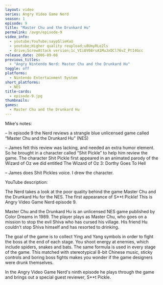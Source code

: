 ```yaml
---
layout: video
series: Angry Video Game Nerd
season: 1
episode: 9
title: "Master Chu and the Drunkard Hu"
permalink: /avgn/episode-9
video_info:
  - youtube;YouTube;sayp5lieKuU
  - youtube;Higher quality reupload;u8UmyRLe2ls
  - drive;ScrewAttack version;1c_VIi8V08rsA1MuJxDCl76vZ_PtI4Gcc
release_date: 2006-09-08
previous_titles:
  - "Angry Nintendo Nerd: Master Chu and the Drunkard Hu"
toggle: off
platforms:
  - Nintendo Entertainment System
short_platforms:
  - NES
title-cards:
  - episode-9.jpg
thumbnails:
games:
  - Master Chu and the Drunkard Hu
---
```


<p class="mikes-notes">Mike's notes:</p>

– In episode 9 the Nerd reviews a strangle blue unlicensed game called “Master Chu and the Drunkard Hu” (NES)

– James felt this review was lacking, and needed an extra humor element. So he brought in a character called “Shit Pickle” to help him review the game. The character Shit Pickle first appeared in an animated parody of the Wizard of Oz we did entitled The Wizard of Oz 3: Dorthy Goes To Hell

– James does Shit Pickles voice. I drew the character.

<p class="yt-description">YouTube description:</p>

The Nerd takes a look at the poor quality behind the game Master Chu and the Drunkard Hu for the NES. The first appearance of S**t Pickle! This is Angry Video Game Nerd episode 9. 

Master Chu and the Drunkard Hu is an unlicensed NES game published by Color Dreams in 1989. The player plays as Master Chu, who goes on a mission to stop the evil Shiva who has cursed his village. His friend Hu couldn't stop Shiva himself and has resorted to drinking. 

The goal of the game is to collect Ying and Yang symbols in order to fight the boss at the end of each stage. You shoot energy at enemies, which include spiders, snakes and bats. The same formula is used in every stage of the game. This matched with stereotypical 8-bit Chinese music, sticky controls and boring boss fights makes you wonder if the game designers were drunk themselves. 

In the Angry Video Game Nerd's ninth episode he plays through the game and brings out a special guest reviewer, S**t Pickle.